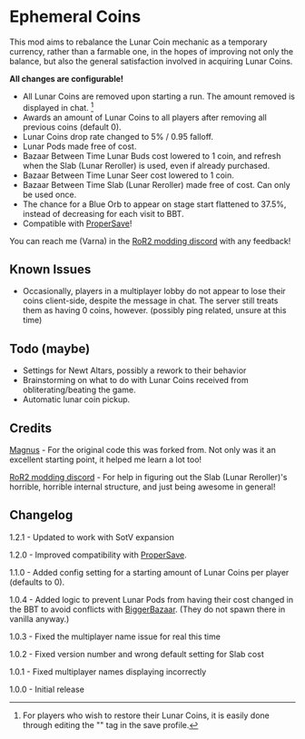 # Ephemeral Coins

This mod aims to rebalance the Lunar Coin mechanic as a temporary currency, rather than a farmable one, in the hopes of improving not only the balance, but also the general satisfaction involved in acquiring Lunar Coins.

**All changes are configurable!**

- All Lunar Coins are removed upon starting a run. The amount removed is displayed in chat. [^1]
- Awards an amount of Lunar Coins to all players after removing all previous coins (default 0).
- Lunar Coins drop rate changed to 5% / 0.95 falloff.
- Lunar Pods made free of cost.
- Bazaar Between Time Lunar Buds cost lowered to 1 coin, and refresh when the Slab (Lunar Reroller) is used, even if already purchased.
- Bazaar Between Time Lunar Seer cost lowered to 1 coin.
- Bazaar Between Time Slab (Lunar Reroller) made free of cost. Can only be used once.
- The chance for a Blue Orb to appear on stage start flattened to 37.5%, instead of decreasing for each visit to BBT.
- Compatible with [ProperSave](https://thunderstore.io/package/KingEnderBrine/ProperSave/)!


[^1]: For players who wish to restore their Lunar Coins, it is easily done through editing the "<coins>" tag in the save profile.

You can reach me (Varna) in the [RoR2 modding discord](https://discord.gg/5MbXZvd) with any feedback!

## Known Issues

- Occasionally, players in a multiplayer lobby do not appear to lose their coins client-side, despite the message in chat. The server still treats them as having 0 coins, however. (possibly ping related, unsure at this time)

## Todo (maybe)

- Settings for Newt Altars, possibly a rework to their behavior
- Brainstorming on what to do with Lunar Coins received from obliterating/beating the game.
- Automatic lunar coin pickup.

## Credits

[Magnus](https://github.com/MagnusMagnuson/RoR2Mods) - For the original code this was forked from. Not only was it an excellent starting point, it helped me learn a lot too!

[RoR2 modding discord](https://discord.gg/5MbXZvd) - For help in figuring out the Slab (Lunar Reroller)'s horrible, horrible internal structure, and just being awesome in general!

## Changelog

1.2.1 - Updated to work with SotV expansion

1.2.0 - Improved compatibility with [ProperSave](https://thunderstore.io/package/KingEnderBrine/ProperSave/).

1.1.0 - Added config setting for a starting amount of Lunar Coins per player (defaults to 0).

1.0.4 - Added logic to prevent Lunar Pods from having their cost changed in the BBT to avoid conflicts with [BiggerBazaar](https://thunderstore.io/package/MagnusMagnuson/BiggerBazaar/). (They do not spawn there in vanilla anyway.)

1.0.3 - Fixed the multiplayer name issue for real this time

1.0.2 - Fixed version number and wrong default setting for Slab cost

1.0.1 - Fixed multiplayer names displaying incorrectly

1.0.0 - Initial release